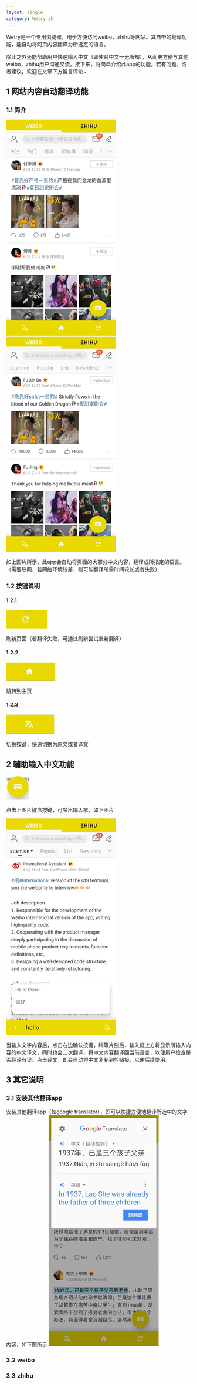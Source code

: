 ```yaml
---
layout: single
category: Wetry zh
---
```


Wetry是一个专用浏览器，用于方便访问weibo，zhihu等网站。其自带的翻译功能，能自动将网页内容翻译为所选定的语言。

除此之外还能帮助用户快速输入中文（即使对中文一无所知），从而更方便与其他weibo，zhihu用户沟通交流。接下来，将简单介绍此app的功能。若有问题，或者建议，欢迎在文章下方留言评论~

## 1 网站内容自动翻译功能
### 1.1 简介
![image](https://raw.githubusercontent.com/yyyooo/yyyooo.github.io/master/_posts/wetry/common/2021-06-23/11.jpg)
![image](https://raw.githubusercontent.com/yyyooo/yyyooo.github.io/master/_posts/wetry/common/2021-06-23/12.jpg)

如上图片所示，此app会自动将页面的大部分中文内容，翻译成所指定的语言。（需要联网，若网络环境较差，则可能翻译所需时间较长或者失败）
### 1.2 按键说明

#### 1.2.1 
![image](https://raw.githubusercontent.com/yyyooo/yyyooo.github.io/master/_posts/wetry/common/2021-06-23/19.png)

刷新页面（若翻译失败，可通过刷新尝试重新翻译）

#### 1.2.2 
![image](https://raw.githubusercontent.com/yyyooo/yyyooo.github.io/master/_posts/wetry/common/2021-06-23/18.png)

跳转到主页

#### 1.2.3 
![image](https://raw.githubusercontent.com/yyyooo/yyyooo.github.io/master/_posts/wetry/common/2021-06-23/17.png)

切换按键，快速切换为原文或者译文

## 2 辅助输入中文功能
![image](https://raw.githubusercontent.com/yyyooo/yyyooo.github.io/master/_posts/wetry/common/2021-06-23/20.png)

点击上图片键盘按键，可唤出输入框，如下图片

![image](https://raw.githubusercontent.com/yyyooo/yyyooo.github.io/master/_posts/wetry/common/2021-06-23/9.jpg)

当输入文字内容后，点击右边确认按键，稍等片刻后，输入框上方将显示所输入内容的中文译文，同时也会二次翻译，将中文内容翻译回当前语言，以便用户检查是否翻译有误。点击译文，即会自动将中文复制到剪贴板，以便后续使用。

## 3 其它说明

### 3.1 安装其他翻译app 
安装其他翻译app（如google translator），即可以快捷方便地翻译所选中的文字内容，如下图所示
![image](https://raw.githubusercontent.com/yyyooo/yyyooo.github.io/master/_posts/wetry/common/2021-06-23/21.jpg)

### 3.2 weibo

### 3.3 zhihu